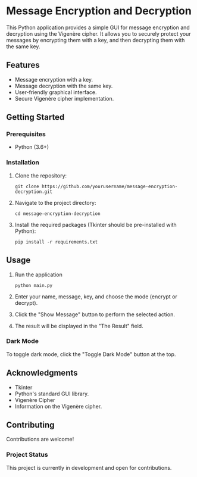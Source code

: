 # Message Encryption and Decryption

This Python application provides a simple GUI for message encryption and decryption using the Vigenère cipher. It allows you to securely protect your messages by encrypting them with a key, and then decrypting them with the same key.

## Features

- Message encryption with a key.
- Message decryption with the same key.
- User-friendly graphical interface.
- Secure Vigenère cipher implementation.

## Getting Started

### Prerequisites

- Python (3.6+)

### Installation

1. Clone the repository:

     `git clone https://github.com/yourusername/message-encryption-decryption.git`

2. Navigate to the project directory:

     `cd message-encryption-decryption`

3. Install the required packages (Tkinter should be pre-installed with Python):

     `pip install -r requirements.txt`

## Usage

1. Run the application 

     `python main.py`

2. Enter your name, message, key, and choose the mode (encrypt or decrypt).

3. Click the "Show Message" button to perform the selected action.

4. The result will be displayed in the "The Result" field. 

### Dark Mode

To toggle dark mode, click the "Toggle Dark Mode" button at the top.

## Acknowledgments

- Tkinter
- Python's standard GUI library.
- Vigenère Cipher
- Information on the Vigenère cipher.

## Contributing

Contributions are welcome!

### Project Status

This project is currently in development and open for contributions. 
 
